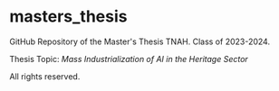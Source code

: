 # masters_thesis

GitHub Repository of the Master's Thesis TNAH.
Class of 2023-2024.

Thesis Topic: *Mass Industrialization of AI in the Heritage Sector*

All rights reserved.
